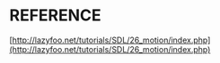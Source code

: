 # REFERENCE

[http://lazyfoo.net/tutorials/SDL/26_motion/index.php](http://lazyfoo.net/tutorials/SDL/26_motion/index.php)

